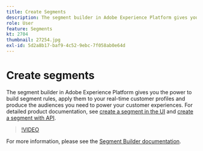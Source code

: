 ```yaml
---
title: Create Segments
description: The segment builder in Adobe Experience Platform gives you the power to build segment rules, apply them to your real-time customer profiles and produce the audiences you need to power your customer experiences.
role: User
feature: Segments
kt: 2704
thumbnail: 27254.jpg
exl-id: 5d2a8b17-baf9-4c52-9ebc-7f058ab0e64d
---
```

# Create segments

The segment builder in Adobe Experience Platform gives you the power to build segment rules, apply them to your real-time customer profiles and produce the audiences you need to power your customer experiences. For detailed product documentation, see [create a segment in the UI](https://experienceleague.adobe.com/docs/experience-platform/segmentation/ui/overview.html) and [create a segment with API](https://experienceleague.adobe.com/docs/experience-platform/segmentation/tutorials/create-a-segment.html).

>[!VIDEO](https://video.tv.adobe.com/v/27254?quality=12&learn=on)

For more information, please see the [Segment Builder documentation](https://experienceleague.adobe.com/docs/experience-platform/segmentation/ui/segment-builder.html).
